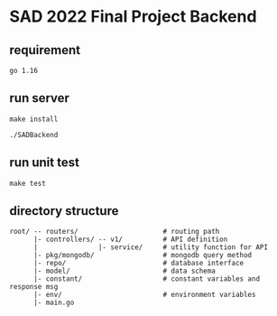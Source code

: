 # SAD 2022 Final Project Backend

## requirement
`go 1.16`

## run server
`make install`

`./SADBackend`

## run unit test
`make test`

## directory structure

```
root/ -- routers/                     # routing path
      |- controllers/ -- v1/          # API definition
      |               |- service/     # utility function for API
      |- pkg/mongodb/                 # mongodb query method
      |- repo/                        # database interface
      |- model/                       # data schema
      |- constant/                    # constant variables and response msg
      |- env/                         # environment variables
      |- main.go
```
